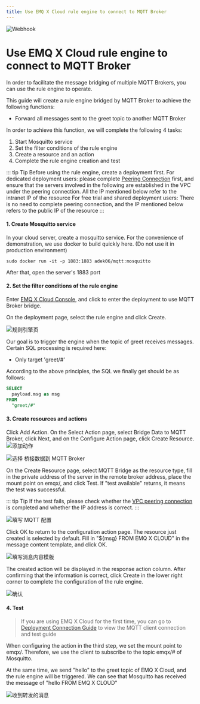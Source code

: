```yaml
---
title: Use EMQ X Cloud rule engine to connect to MQTT Broker
---
```


![Webhook](./_assets/web_hook.jpg)

# Use EMQ X Cloud rule engine to connect to MQTT Broker

In order to facilitate the message bridging of multiple MQTT Brokers, you can use the rule engine to operate.

This guide will create a rule engine bridged by MQTT Broker to achieve the following functions:

- Forward all messages sent to the greet topic to another MQTT Broker



In order to achieve this function, we will complete the following 4 tasks:

1. Start Mosquitto service
2. Set the filter conditions of the rule engine
3. Create a resource and an action
4. Complete the rule engine creation and test

::: tip Tip
Before using the rule engine, create a deployment first.
For dedicated deployment users: please complete [Peering Connection](../deployments/vpc_peering.md) first, and ensure that the servers involved in the following are established in the VPC under the peering connection. All the IP mentioned below refer to the intranet IP of the resource
For free trial and shared deployment users: There is no need to complete peering connection, and the IP mentioned below refers to the public IP of the resource
:::


#### 1. Create Mosquitto service

In your cloud server, create a mosquitto service. For the convenience of demonstration, we use docker to build quickly here. (Do not use it in production environment)

```shell
sudo docker run -it -p 1883:1883 adek06/mqtt:mosquitto
```

After that, open the server's 1883 port

#### 2. Set the filter conditions of the rule engine

Enter [EMQ X Cloud Console](https://cloud.emqx.io/console/), and click to enter the deployment to use MQTT Broker bridge.

On the deployment page, select the rule engine and click Create.

![规则引擎页](./_assets/view_rule_engine.png)

Our goal is to trigger the engine when the topic of greet receives messages. Certain SQL processing is required here:

* Only target 'greet/#'

According to the above principles, the SQL we finally get should be as follows:

```sql
SELECT
  payload.msg as msg
FROM
  "greet/#"
```


#### 3. Create resources and actions
Click Add Action. On the Select Action page, select Bridge Data to MQTT Broker, click Next, and on the Configure Action page, click Create Resource.
![添加动作](./_assets/add_webhook_action01.png)

![选择 桥接数据到 MQTT Broker](./_assets/add_mqtt_action02.png)



On the Create Resource page, select MQTT Bridge as the resource type, fill in the private address of the server in the remote broker address, place the mount point on emqx/, and click Test. If "test available" returns, it means the test was successful.

::: tip Tip
If the test fails, please check whether the [VPC peering connection](../deployments/vpc_peering.md) is completed and whether the IP address is correct. 
:::


![填写 MQTT 配置](./_assets/add_mqtt_action03.png)

Click OK to return to the configuration action page. The resource just created is selected by default. Fill in "${msg} FROM EMQ X CLOUD" in the message content template, and click OK.

![填写消息内容模版](./_assets/add_mqtt_action04.png)

The created action will be displayed in the response action column. After confirming that the information is correct, click Create in the lower right corner to complete the configuration of the rule engine.

![确认](./_assets/add_mqtt_action05.png)



#### 4. Test

>If you are using EMQ X Cloud for the first time, you can go to [Deployment Connection Guide](../connect_to_deployments/introduction.md) to view the MQTT client connection and test guide

When configuring the action in the third step, we set the mount point to emqx/. Therefore, we use the client to subscribe to the topic emqx/# of Mosquitto.

At the same time, we send "hello" to the greet topic of EMQ X Cloud, and the rule engine will be triggered. We can see that Mosquitto has received the message of "hello FROM EMQ X CLOUD"

![收到转发的消息](./_assets/add_mqtt_action06.png)

